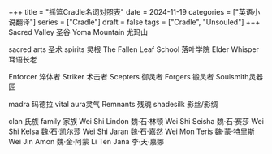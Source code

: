 +++
title = "摇篮Cradle名词对照表" 
date = 2024-11-19
categories = ["英语小说翻译"]
series = ["Cradle"]
draft = false
tags = ["Cradle", "Unsouled"]
+++
Sacred Valley 圣谷
Yoma Mountain 尤玛山

sacred arts 圣术
spirits 灵根
The Fallen Leaf School 落叶学院
Elder Whisper 耳语长老

Enforcer 淬体者
Striker 术击者
Scepters 御灵者
Forgers 锻灵者
Soulsmith灵器匠

madra 玛德拉
vital aura灵气
Remnants 残魂
shadesilk 影丝/影绸

clan 氏族
family 家族
Wei Shi Lindon 魏·石·林顿
Wei Shi Seisha  魏·石·赛莎
Wei Shi Kelsa 魏·石·凯尔莎
Wei Shi Jaran 魏·石·嘉然
Wei Mon Teris 魏·蒙·特里斯
Wei Jin Amon 魏·金·阿蒙
Li Ten Jana 李·天·嘉娜
